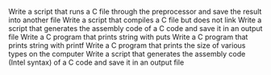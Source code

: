 Write a script that runs a C file through the preprocessor and save the result into another file
Write a script that compiles a C file but does not link
Write a script that generates the assembly code of a C code and save it in an output file
Write a C program that prints string with puts
Write a C program that prints string with printf
Write a C program that prints the size of various types on the computer
Write a script that generates the assembly code (Intel syntax) of a C code and save it in an output file
